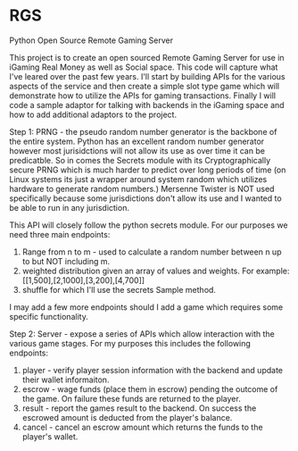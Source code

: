 # RGS
Python Open Source Remote Gaming Server 

This project is to create an open sourced Remote Gaming Server for use in iGaming Real Money as well as Social space. This code will capture what I've leared over the past few years. I'll start by building APIs for the various aspects of the service and then create a simple slot type game which will demonstrate how to utilize the APIs for gaming transactions. Finally I will code a sample adaptor for talking with backends in the iGaming space and how to add additional adaptors to the project.

Step 1: PRNG - the pseudo random number generator is the backbone of the entire system. Python has an excellent random number generator however most jurisidctions will not allow its use as over time it can be predicatble. So in comes the Secrets module with its Cryptographically secure PRNG which is much harder to predict over long periods of time (on Linux systems its just a wrapper around system random which utilizes hardware to generate random numbers.) Mersenne Twister is NOT used specifically because some jurisdictions don't allow its use and I wanted to be able to run in any jurisdiction.

This API will closely follow the python secrets module. For our purposes we need three main endpoints:
1. Range from n to m - used to calculate a random number between n up to but NOT including m.
2. weighted distribution given an array of values and weights. For example: [[1,500],[2,1000],[3,200],[4,700]]
3. shuffle for which I'll use the secrets Sample method.

I may add a few more endpoints should I add a game which requires some specific functionality.

Step 2: Server - expose a series of APIs which allow interaction with the various game stages. For my purposes this includes the following endpoints:
1. player - verify player session information with the backend and update their wallet informaiton.
2. escrow - wage funds (place them in escrow) pending the outcome of the game. On failure these funds are returned to the player.
3. result - report the games result to the backend. On success the escrowed amount is deducted from the player's balance. 
4. cancel - cancel an escrow amount which returns the funds to the player's wallet.
